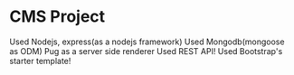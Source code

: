 # CMS Project
Used Nodejs, express(as a nodejs framework)
Used Mongodb(mongoose as ODM)
Pug as a server side renderer
Used REST API!
Used Bootstrap's starter template!
